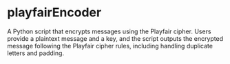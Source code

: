 # playfairEncoder
A Python script that encrypts messages using the Playfair cipher. Users provide a plaintext message and a key, and the script outputs the encrypted message following the Playfair cipher rules, including handling duplicate letters and padding.
